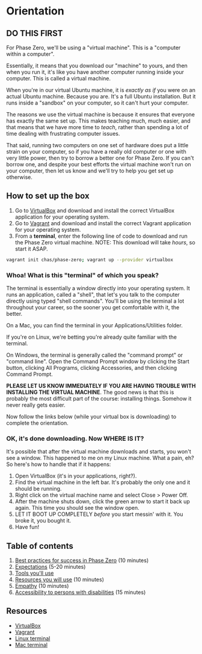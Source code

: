 # Orientation

## DO THIS FIRST

For Phase Zero, we'll be using a "virtual machine". This is a "computer within a computer".

Essentially, it means that you download our "machine" to yours, and then when you run it, it's like you have another computer running inside your computer. This is called a virtual machine.

When you're in our virtual Ubuntu machine, it is *exactly as if* you were on an actual Ubuntu machine. Because you are. It's a full Ubuntu installation. But it runs inside a "sandbox" on your computer, so it can't hurt your computer.

The reasons we use the virtual machine is because it ensures that everyone has exactly the same set up. This makes teaching much, much easier, and that means that we have more time to *teach*, rather than spending a lot of time dealing with frustrating computer issues.

That said, running two computers on one set of hardware does put a little strain on your computer, so if you have a really old computer or one with very little power, then try to borrow a better one for Phase Zero. If you can't borrow one, and despite your best efforts the virtual machine won't run on your computer, then let us know and we'll try to help you get set up otherwise.

## How to set up the box

1. Go to [VirtualBox](https://www.virtualbox.org/wiki/Downloads) and download and install the correct VirtualBox application for your operating system.
2. Go to [Vagrant](https://www.vagrantup.com/downloads.html) and download and install the correct Vagrant application for your operating system.
3. From a **terminal**, enter the following line of code to download and run the Phase Zero virtual machine. NOTE: This download will take *hours*, so start it ASAP.

```sh
vagrant init chas/phase-zero; vagrant up --provider virtualbox
```

### Whoa! What is this "terminal" of which you speak?

The terminal is essentially a window directly into your operating system. It runs an application, called a "shell", that let's you talk to the computer directly using typed "shell commands". You'll be using the terminal a lot throughout your career, so the sooner you get comfortable with it, the better.

On a Mac, you can find the terminal in your Applications/Utilities folder.

If you're on Linux, we're betting you're already quite familiar with the terminal.

On Windows, the terminal is generally called the "command prompt" or "command line". Open the Command Prompt window by clicking the Start button, clicking All Programs, clicking Accessories, and then clicking Command Prompt.

**PLEASE LET US KNOW IMMEDIATELY IF YOU ARE HAVING TROUBLE WITH INSTALLING THE VIRTUAL MACHINE**. The good news is that this is probably the most difficult part of the course: installing things. Somehow it never really gets easier.

Now follow the links below (while your virtual box is downloading) to complete the orientation.

### OK, it's done downloading. Now WHERE IS IT?

It's possible that after the virtual machine downloads and starts, you won't see a window. This happened to me on my Linux machine. What a pain, eh? So here's how to handle that if it happens:

1. Open VirtualBox (it's in your applications, right?).
2. Find the virtual machine in the left bar. It's probably the only one and it should be running.
3. Right click on the virtual machine name and select Close > Power Off.
4. After the machine shuts down, click the green arrow to start it back up again. This time you should see the window open.
5. LET IT BOOT UP COMPLETELY *before* you start messin' with it. You broke it, you bought it.
6. Have fun!

## Table of contents

1. [Best practices for success in Phase Zero](/1-best-practices/) (10 minutes)
2. [Expectations](/2-expectations/) (5-20 minutes)
3. [Tools you'll use](/3-tools/)
4. [Resources you will use](/4-resources/) (10 minutes)
5. [Empathy](/5-empathy/) (10 minutes)
6. [Accessibility to persons with disabilities](/6-accessibility/) (15 minutes)

## Resources

- [VirtualBox](https://www.virtualbox.org/)
- [Vagrant](https://www.vagrantup.com/)
- [Linux terminal](http://ryanstutorials.net/linuxtutorial/commandline.php)
- [Mac terminal](http://www.macworld.co.uk/feature/mac-software/get-more-out-of-os-x-terminal-3608274/)

